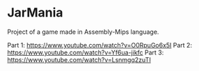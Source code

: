 # JarMania
Project of a game made in Assembly-Mips language.

Part 1: https://www.youtube.com/watch?v=O0RpuGo6x5I
Part 2: https://www.youtube.com/watch?v=Yf6ua-jikfc
Part 3: https://www.youtube.com/watch?v=Lsnmgq2zuTI
